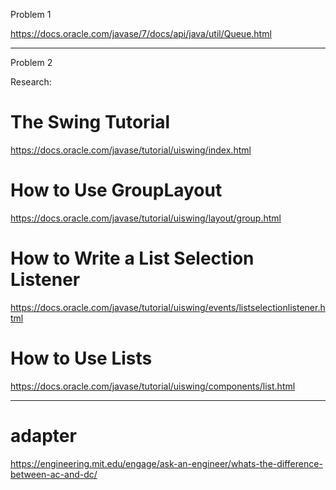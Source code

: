 Problem 1

https://docs.oracle.com/javase/7/docs/api/java/util/Queue.html

---

Problem 2

Research:

# The Swing Tutorial
https://docs.oracle.com/javase/tutorial/uiswing/index.html

# How to Use GroupLayout
https://docs.oracle.com/javase/tutorial/uiswing/layout/group.html

# How to Write a List Selection Listener
https://docs.oracle.com/javase/tutorial/uiswing/events/listselectionlistener.html

# How to Use Lists
https://docs.oracle.com/javase/tutorial/uiswing/components/list.html

---

# adapter
https://engineering.mit.edu/engage/ask-an-engineer/whats-the-difference-between-ac-and-dc/
